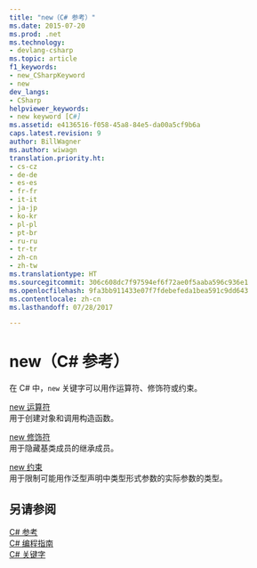 ```yaml
---
title: "new（C# 参考）"
ms.date: 2015-07-20
ms.prod: .net
ms.technology:
- devlang-csharp
ms.topic: article
f1_keywords:
- new_CSharpKeyword
- new
dev_langs:
- CSharp
helpviewer_keywords:
- new keyword [C#]
ms.assetid: e4136516-f058-45a8-84e5-da00a5cf9b6a
caps.latest.revision: 9
author: BillWagner
ms.author: wiwagn
translation.priority.ht:
- cs-cz
- de-de
- es-es
- fr-fr
- it-it
- ja-jp
- ko-kr
- pl-pl
- pt-br
- ru-ru
- tr-tr
- zh-cn
- zh-tw
ms.translationtype: HT
ms.sourcegitcommit: 306c608dc7f97594ef6f72ae0f5aaba596c936e1
ms.openlocfilehash: 9fa3bb911433e07f7fdebefeda1bea591c9dd643
ms.contentlocale: zh-cn
ms.lasthandoff: 07/28/2017

---
```

# <a name="new-c-reference"></a>new（C# 参考）
在 C# 中，`new` 关键字可以用作运算符、修饰符或约束。  
  
 [new 运算符](../../../csharp/language-reference/keywords/new-operator.md)  
 用于创建对象和调用构造函数。  
  
 [new 修饰符](../../../csharp/language-reference/keywords/new-modifier.md)  
 用于隐藏基类成员的继承成员。  
  
 [new 约束](../../../csharp/language-reference/keywords/new-constraint.md)  
 用于限制可能用作泛型声明中类型形式参数的实际参数的类型。  
  
## <a name="see-also"></a>另请参阅  
 [C# 参考](../../../csharp/language-reference/index.md)   
 [C# 编程指南](../../../csharp/programming-guide/index.md)   
 [C# 关键字](../../../csharp/language-reference/keywords/index.md)

